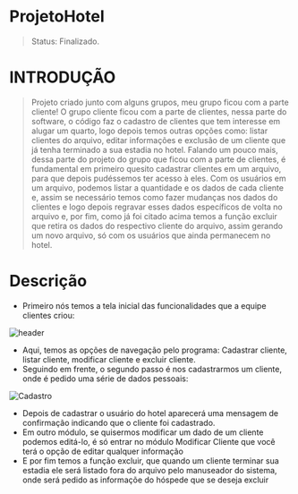 # ProjetoHotel

> Status: Finalizado.

# INTRODUÇÃO
> Projeto criado junto com alguns grupos, meu grupo ficou com a parte cliente!
 O grupo cliente ficou com a parte de clientes, nessa parte do software, o código faz o
cadastro de clientes que tem interesse em alugar um quarto, logo depois temos outras opções
como: listar clientes do arquivo, editar informações e exclusão de um cliente que já tenha
terminado a sua estadia no hotel.
Falando um pouco mais, dessa parte do projeto do grupo que ficou com a parte de
clientes, é fundamental em primeiro quesito cadastrar clientes em um arquivo, para que
depois pudéssemos ter acesso à eles. Com os usuários em um arquivo, podemos listar a
quantidade e os dados de cada cliente e, assim se necessário temos como fazer mudanças nos
dados do clientes e logo depois regravar esses dados específicos de volta no arquivo e, por
fim, como já foi citado acima temos a função excluir que retira os dados do respectivo cliente
do arquivo, assim gerando um novo arquivo, só com os usuários que ainda permanecem no
hotel.

# Descrição

+ Primeiro nós temos a tela inicial das funcionalidades que a equipe clientes
criou:

![header](https://user-images.githubusercontent.com/58690965/171874849-b74fafe7-f2c3-406a-a806-f54cd7ca6dee.png)

+ Aqui, temos as opções de navegação pelo programa: Cadastrar cliente, listar cliente,
modificar cliente e excluir cliente.
+ Seguindo em frente, o segundo passo é nos cadastrarmos um cliente, onde é pedido
uma série de dados pessoais:

![Cadastro](https://user-images.githubusercontent.com/58690965/171876311-c9eb10a7-62cb-47c7-9e5f-81f410b05586.png)

+ Depois de cadastrar o usuário do hotel aparecerá uma mensagem de
confirmação indicando que o cliente foi cadastrado.
+ Em outro módulo, se quisermos modificar um dado de um cliente podemos editá-lo,
é só entrar no módulo Modificar Cliente que você terá o opção de editar qualquer informação
+ E por fim temos a função excluir, que quando um cliente terminar sua estadia
ele será listado fora do arquivo pelo manuseador do sistema, onde será pedido
as informaçõe do hóspede que se deseja excluir
